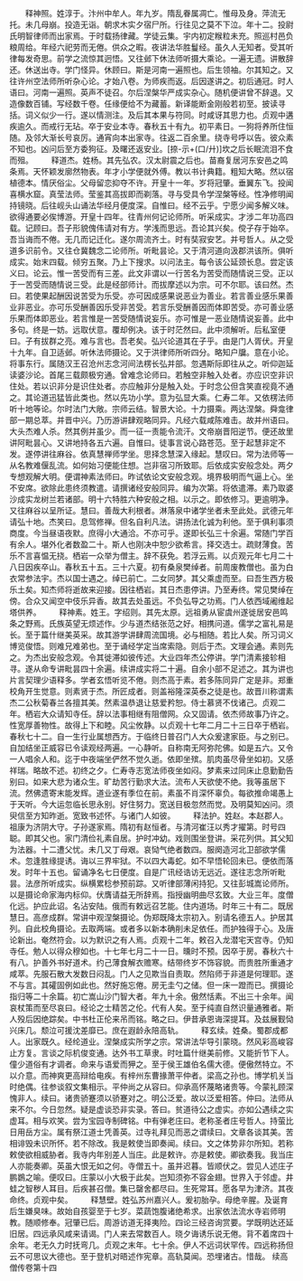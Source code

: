 <!-- { "loadSidebar": true } -->
　　释神照。姓淳于。汴州中牟人。年九岁。隋乱眷属凋亡。惟母及身。萍流无托。未几母崩。投造无诣。朝求木实夕宿尸所。行往见之莫不下泣。年十二。投尉氏明智律师而出家焉。于时载扬律藏。学徒云集。宇内初定糇粒未充。照巡村邑负粮周给。年经六祀劳而无倦。供众之暇。夜讲法华胜鬘经。虽久人无知者。受其听律每发奇思。前学之流惊其迥悟。又往邺下休法师听摄大乘论。一遍无遗。讲散辞还。休送出寺。学门怪异。休顾曰。斯是河南一遍照也。后生领袖。尔其知之。又往许州空法师所听杂心论。才始八卷。为师疾而返。后因遂讲之。初后通冠。时人语曰。河南一遍照。英声不徒召。尔后涅槃华严成实杂心。随机便讲曾不辞退。又造像数百铺。写经数千卷。任缘便给不为藏蓄。新译能断金刚般若初至。披读寻括。词义似少一行。遂以情测注。及后其本果与符同。时咸讶其思力也。贞观中遘疾逾久。而戒行无玷。卒于安业本寺。春秋五十有九。初平素日。一狗将养所住恒随。及邻大渐长号哀厉。通宵向本出家寺。往返二百余里。绕寺号呼以告。彼众素不知也。凶问后至方委狗征。及曙还返安业。[捺-示+(口/廾)]坎之后长眠流泪不食而殂。
　　释道杰。姓杨。其先弘农。汉太尉震之后也。苗裔复居河东安邑之鸣条焉。天怀颖发廓然物表。年才小学便就外傅。教以书计典籍。粗知大略。然以宿植德本。情厌俗尘。父母留恋抑夺不许。开皇十一年。岁将冠肇。垂翼东飞。投闻喜横水窟。真莹法师。莹鉴其高拔即而剃落。寻与受具令学涅槃等经。性净修明闻持镜晓。后往岘头山诵法华经月便度深。自惟曰。经不云乎。宁愿少闻多解义味。欲得通要必俟博游。开皇十四年。往青州何记论师所。听采成实。才涉二年功高四载。记顾曰。吾子形貌傀伟请对有方。学浅而思远。吾论其兴矣。傥子存于始卒。吾当诲而不倦。无几而记迁化。遂尔周流齐土。时有奘寂安艺。并号哲人。从之受道多识前令。又往仓冀魏念二论师所。听毗昙论。又于清河道向汲郡洪该所。俱听成实。始末四载。倾穷五聚。乃上下搜求。以问法主。每令该公延颈长息。尝定该义曰。论云。惟一苦受而有三差。此文非谓以一行苦名为苦受而随情说三受。正以于一苦受而随情说三受。此是经部师计。而拔摩述以为宗。可不尔耶。该曰然。杰曰。若使果起酬因说苦受为乐受。亦可因成感果说恶业为善业。若言善业感乐果善业非恶业。亦可乐受酬善因乐受非苦受。若言乐受酬善因而体即苦受。亦可善业感乐果而体即恶业。若言惟是一苦受随情说妄乐。亦可惟是一恶业随情说妄善。此中多句。终是一妨。远取伏意。覆却例决。该于时茫然曰。此中须解听。后私室便曰。子有拔群之亮。难与言也。吾老矣。弘兴论道其在子乎。由是门人胥伏。开皇十九年。自卫适邺。听休法师摄论。又于洪律师所听四分。略知户牖。意在小论。将事东行。属随汉王召沧州志念河间法楞长弘并部。忽遇斯际即往从之。听仰迦延读婆沙论。首尾三载颇极穷通。曾难念论师曰。若触空非触入处者。亦应识空非识住处。若以识非分是识住处者。亦应触非分是触入处。于时念公但含笑直视竟不通之。其论道迅猛皆此类也。然以先功小学。意为弘显大乘。仁寿二年。又依楞法师听十地等论。尔时法门大敞。宗师云结。智景大论。十力摄乘。两达涅槃。舜龛律部一期总萃。并晋中兴。乃历游讲肆观略同异。凡经六载咸陈难击。故并州语曰。大头杰难人杀。然其例并虽少。而一征一责能令流汗。文帝崩晋阳逆节。便还故里讲阿毗昙心。又讲地持各五六遍。自惟曰。徒事言说心路苍范。至于起慧非定不发。遂停讲往麻谷。依真慧禅师学坐。思择念慧深入缘起。慧叹曰。常为法师等一从名教难偃乱流。如何始习便能住想。岂非宿习所致耶。后依成实安般念处。两夕专想观解大明。便谓神素法师曰。昨试依论文安般念观。境界极明而气逼上心。坐不安席。欲除此患终须教遣。请撰诸经安般同异。编为次第。将依遣滞。素乃取婆沙成实龙树兰若诸部。明十六特胜六种安般之相。以示之。即依修习。更逾明净。又往麻谷以呈所证。慧曰。善哉大利根者。淋落泉中诸学坐者未至此处。武德元年请弘十地。杰笑曰。息驾修禅。但名自利凡法。讲扬法化诚为利他。至于俱利事须商度。今当昼语夜默。庶得小大通洽。不亦可乎。遂即长弘三十余遍。常随门学百有余人。堪外化者数盈二十。斯人也刚决中恕少欲希言。择交选士。疏财薄食。苦乐不言喜愠无挠。栖岩一众举为僧主。辞不获免。若浮云焉。以贞观元年七月二十八日因疾卒山。春秋五十五。三十六夏。初有桑泉樊绰者。前周废教僧也。虽为白衣常参法宇。杰以国士遇之。绰已前亡。二女同梦。其父乘虚而至。曰吾生西方极乐土矣。知杰师将逝故来迎接。因往栖岩。其日杰患停讲。乃至寿终。常见樊绰在傍。合众又闻空中伎乐异香。故其去处虽远。不负弘导之功焉。门人依西域阇维起塔供养。
　　释神素。姓王。字绍则。其先太原。远祖勇从宦虞州遂徙居安邑鸣条之野焉。氏族英望无烦述作。少与道杰结张范之好。相携问道。儒学之富礼易是长。至于篇什继美英采。故其游学讲肆周流国境。必与相随。若比人矣。所习词义博览俊悟。则难兄难弟也。至于诵经学定当席索隐。则后于杰。文理会通。素则先之。为杰出安般念观。令其徙滞如彼传述。大业四年杰公停讲。学门清素接轸相寻。遂从命专讲毗昙四十余遍。续讲成实将二十遍。自余小部不足述之。其为讲也片言契理少语释多。学者玄悟听览不倦。则杰高于素。若多陈同异广定是非。郑重校角开生觉意。则素贤于杰。所匠成者。则盖裕隆深英泰之徒是也。故晋川称谓素杰二公秋菊春兰各擅其美。然素温恭退让慈爱矜恕。侍士慕贤不伐诸己。贞观二年。栖岩大众请知寺任。辞以法事相继有阻僧网。众又固请。依杰师故事乃许之。性宽厚善物性。故得上下和睦。风尘攸静。以贞观十七年二月二十三日卒于栖岩。春秋七十二。自一生行业属想西方。于临终日普召门人大众爰逮家臣。与之别已。自加结坐正威容已令读观经两遍。一心静听。自称南无阿弥陀佛。如是五六。又令一人唱余人和。迄于中夜端坐俨然不觉久逝。依即坐殡。肌肉虽尽骨坐如初。又感祥瑞。略故不述。初终之夕。仁寿寺志宽法师夜坐如闷。梦素来过同床止息勤勤告别曰。如来大悲为诸众生。旷劫苦行勤求大法。流布人天欲使不绝。我等虽居下流。然佛遗寄末能发辉。道业遂有季位在前。素虽不肖深怀辜负。每欲推命竭愚上于天听。今大运忽临长思永别。好住努力。宽送目极忽然而觉。及明莫知凶问。须臾信至方知昨逝。宽致书述怀。与诸门人如彼。
　　释法护。姓赵。本赵郡人。祖康为济阴大守。子孙遂家焉。隋初有赵恒者。与清河崔汪以秀才擢第。时号四聪。即其父也。家门清俭礼素自居。护时冲幼。戏则围坐登讲。采花列供。其父知为法器。十二遭父忧。未几又丁母艰。哀恸气绝者数四。服阕造河北卫部欲学儒术。忽逢胜缘提诱。诲以三界牢狱。不以四大毒蛇。如不早悟轮回未已。便依而落发。时年十五也。留诵净名七日便度。自是广讯经诰访无远近。遂往志念所听毗昙。法彦所听成实。纵横累稔参预前踪。又听律部薄闲持犯。又往彭城嵩论师所。以是摄论命家海内标仰。伏膺请益无所辞焉。指授幽明曲尽玄致。大业三年。度僧化远。护应此诏。名沾安陆。俄而有敕远召艺能。住内道场。时年三十有二。既居慧日。高彦成群。常讲中观涅槃摄论。伪郑既降太宗初入。别请名德五人。护居其列。自此校角摄论。去取两端。或者多以新本确削未足依任。而护独得于心。及唐论新出。奄然符会。以为默识之有人焉。贞观十二年。敕召入龙潜宅天宫寺。仍知寺任。勉人以得众穆如也。十七年七月二十一日。曛时不预。因卒于房。春秋六十有八。护善外书好道术。约己薄食解衣赡寒。结带终岁不饰容貌。而贵胜所重通才咸萃。先服石散大发数日闷乱。门人之见欺当自责取。然陷师于非道是何理耶。遂不与言。其礭固例如此也。然好施忘倦。房无圭勺之储。但一床一蹬而已。撰摄论指归等二十余篇。初亡嵩山沙门智大者。年九十余。傲然恬素。不出三十余年。闻哀杖策而至尽哀曰。经论之士精苦之伦。代有人矣。至于纯直自然识量通雅者。斯人殁后因绝踪矣。中书杜正伦来吊而铭。略之曰。伊昔承恩诲深提耳。及兹展觐恸兴床几。颓泣可援沈差靡已。庶在遐龄永陪高轨。
　　释玄续。姓桑。蜀郡成都人。出家既久。经纶道业。涅槃成实所学之宗。常讲法华导引蒙晓。然风彩高峻容止方复。言谈之际机俊变通。达外书工草隶。时吐篇什继美前修。又能折节下人。僮少道俗有才调者。命来与语爱而狎之。至于侯王雄伯名儒大德。便傲然特立。不以介意。而神爽更高辩给电疾。有梓州东曹掾萧平仲者。梁高之孙也。博学机关当时绝偶。往参谈叙文集相示。平仲尚之从容曰。仰承高怀蔑略诸贵等。今蒙礼顾深愧非人。续曰。诸贵骄蹇须以骄蹇对之。明公泛爱。故以泛爱相答。仲曰。法师从来不尔。今日忽然。疑是虚谈恐非实录。答曰。贫道待公之虚实。亦如公遇续之实虚耳。相与欢笑。尝为宝园寺制碑铭。中有弹老庄曰。老称圣者庄号哲人。持萤比日用岳方尘。属有祭江道士凭善英。过寺礼拜见而恶之谓续曰。文章各谈其美。苦相诽毁未识所怀。若不除改。我是敕使当即奏闻。续曰。文之体势非尔所知。若称敕使欲相威胁者。我寺内年别差人当庄。此是敕许。亦是敕使。卿欲奏我。我当庄人亦能奏卿。英虽大恨无如之何。寺僧五十。虽并迟暮。皆顺伏之。尝见人述庄子鹏鷃之喻。便叹曰。庄蒙以小大极于此矣。岂知须弥不容金翅。世界入于邻虚。井蛙之智秽人耳目。后疾甚召僧。集已罄舍都尽曰。生死常耳。愿各早为津济。其夜命终。贞观中矣。
　　释慧壁。姓弘苏州嘉兴人。爰初胎孕。母绝辛腥。及诞育后生嫌臭味。故始自孩婴至于七岁。菜蔬饱腹诸绝希求。出家依法流水寺岩师明教。随顺修奉。冠肇已后。周游访道无择夷险。四论三经咨询赏要。学既明达还延旧居。四远承风咸来请谒。门人来去常数百人。晓夕诲诱乐说无倦。背不着席四十余年。老无久力时抚弯几。贞观之末年。七十余。伊人不远词状罕传。四远称扬但云不可思议大德也。至于登机对晤述作宪章。高轨莫闻。恐埋诸古。惜哉。
续高僧传卷第十四
